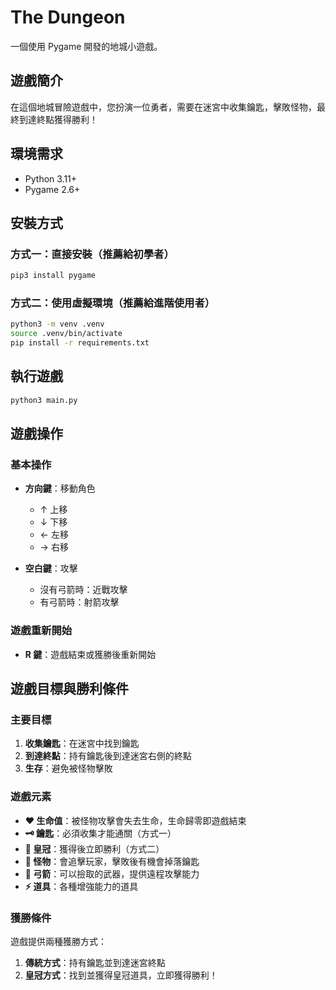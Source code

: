 # The Dungeon

一個使用 Pygame 開發的地城小遊戲。

## 遊戲簡介

在這個地城冒險遊戲中，您扮演一位勇者，需要在迷宮中收集鑰匙，擊敗怪物，最終到達終點獲得勝利！

## 環境需求

- Python 3.11+
- Pygame 2.6+

## 安裝方式

### 方式一：直接安裝（推薦給初學者）

```bash
pip3 install pygame
```

### 方式二：使用虛擬環境（推薦給進階使用者）

```bash
python3 -m venv .venv
source .venv/bin/activate
pip install -r requirements.txt
```

## 執行遊戲

```bash
python3 main.py
```

## 遊戲操作

### 基本操作

- **方向鍵**：移動角色
  - ↑ 上移
  - ↓ 下移
  - ← 左移
  - → 右移

- **空白鍵**：攻擊
  - 沒有弓箭時：近戰攻擊
  - 有弓箭時：射箭攻擊

### 遊戲重新開始

- **R 鍵**：遊戲結束或獲勝後重新開始

## 遊戲目標與勝利條件

### 主要目標

1. **收集鑰匙**：在迷宮中找到鑰匙
2. **到達終點**：持有鑰匙後到達迷宮右側的終點
3. **生存**：避免被怪物擊敗

### 遊戲元素

- **❤️ 生命值**：被怪物攻擊會失去生命，生命歸零即遊戲結束
- **🗝️ 鑰匙**：必須收集才能通關（方式一）
- **👑 皇冠**：獲得後立即勝利（方式二）
- **👹 怪物**：會追擊玩家，擊敗後有機會掉落鑰匙
- **🏹 弓箭**：可以撿取的武器，提供遠程攻擊能力
- **⚡ 道具**：各種增強能力的道具

### 獲勝條件

遊戲提供兩種獲勝方式：

1. **傳統方式**：持有鑰匙並到達迷宮終點
2. **皇冠方式**：找到並獲得皇冠道具，立即獲得勝利！